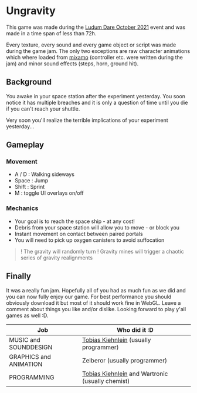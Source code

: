 # Ungravity

This game was made during the [Ludum Dare October 2021](ldj.am/$261566) event and was made in a time span of less than 72h.

Every texture, every sound and every game object or script was made during the game jam.
The only two exceptions are raw character animations which where loaded from [mixamo](https://www.mixamo.com/#/) (controller etc. were written during the jam) and minor sound effects (steps, horn, ground hit).

## Background
You awake in your space station after the experiment yesterday.
You soon notice it has multiple breaches and it is only a question of time until you die if you can't reach your shuttle.

Very soon you'll realize the terrible implications of your experiment yesterday...
## Gameplay

### Movement
- A / D : Walking sideways
- Space : Jump
- Shift : Sprint
- M     : toggle UI overlays on/off

### Mechanics
- Your goal is to reach the space ship - at any cost!
- Debris from your space station will allow you to move - or block you
- Instant movement on contact between paired portals
- You will need to pick up oxygen canisters to avoid suffocation
>! The gravity will randomly turn
>! Gravity mines will trigger a chaotic series of gravity realignments

## Finally
It was a really fun jam. Hopefully all of you had as much fun as we did and you can now fully enjoy our game.
For best performance you should obviously download it but most of it should work fine in WebGL.
Leave a comment about things you like and/or dislike.
Looking forward to play y'all games as well :D.

| Job                    | Who did it :D                                    |
|------------------------|--------------------------------------------------|
| MUSIC and SOUNDDESIGN  | [Tobias Kiehnlein](https://github.com/TobiasKiehnlein) (usually programmer)            |
| GRAPHICS and ANIMATION | Zelberor (usually programmer)                    |
| PROGRAMMING            | [Tobias Kiehnlein](https://github.com/TobiasKiehnlein) and Wartronic (usually chemist) |
  